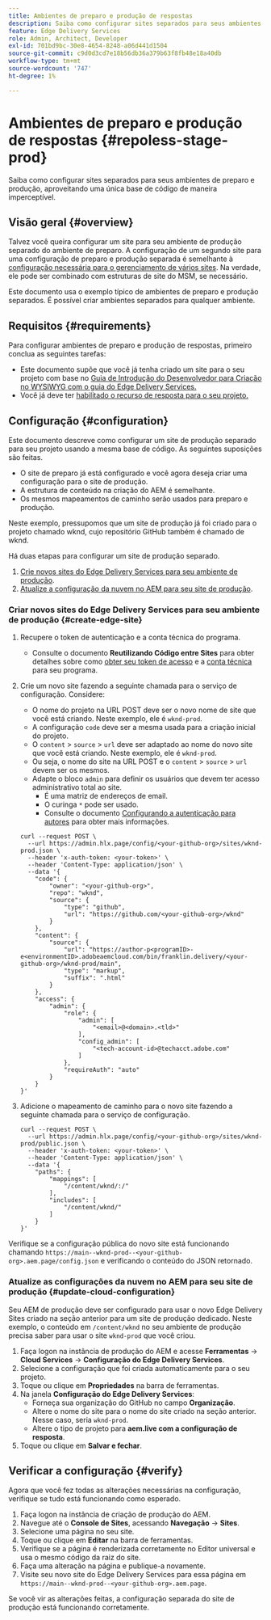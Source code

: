 ```yaml
---
title: Ambientes de preparo e produção de respostas
description: Saiba como configurar sites separados para seus ambientes de preparo e produção, aproveitando uma única base de código de maneira imperceptível.
feature: Edge Delivery Services
role: Admin, Architect, Developer
exl-id: 701bd9bc-30e8-4654-8248-a06d441d1504
source-git-commit: c9d0d3cd7e18b56db36a379b63f8fb48e18a40db
workflow-type: tm+mt
source-wordcount: '747'
ht-degree: 1%

---
```


# Ambientes de preparo e produção de respostas {#repoless-stage-prod}

Saiba como configurar sites separados para seus ambientes de preparo e produção, aproveitando uma única base de código de maneira imperceptível.

## Visão geral {#overview}

Talvez você queira configurar um site para seu ambiente de produção separado do ambiente de preparo. A configuração de um segundo site para uma configuração de preparo e produção separada é semelhante à [configuração necessária para o gerenciamento de vários sites](/help/edge/wysiwyg-authoring/repoless-msm.md). Na verdade, ele pode ser combinado com estruturas de site do MSM, se necessário.

Este documento usa o exemplo típico de ambientes de preparo e produção separados. É possível criar ambientes separados para qualquer ambiente.

## Requisitos {#requirements}

Para configurar ambientes de preparo e produção de respostas, primeiro conclua as seguintes tarefas:

* Este documento supõe que você já tenha criado um site para o seu projeto com base no [Guia de Introdução do Desenvolvedor para Criação no WYSIWYG com o guia do Edge Delivery Services.](/help/edge/wysiwyg-authoring/edge-dev-getting-started.md)
* Você já deve ter [habilitado o recurso de resposta para o seu projeto.](/help/edge/wysiwyg-authoring/repoless.md)

## Configuração {#configuration}

Este documento descreve como configurar um site de produção separado para seu projeto usando a mesma base de código. As seguintes suposições são feitas.

* O site de preparo já está configurado e você agora deseja criar uma configuração para o site de produção.
* A estrutura de conteúdo na criação do AEM é semelhante.
* Os mesmos mapeamentos de caminho serão usados para preparo e produção.

Neste exemplo, pressupomos que um site de produção já foi criado para o projeto chamado wknd, cujo repositório GitHub também é chamado de wknd.

Há duas etapas para configurar um site de produção separado.

1. [Crie novos sites do Edge Delivery Services para seu ambiente de produção](#create-edge-site).
1. [Atualize a configuração da nuvem no AEM para seu site de produção](#update-cloud-configuration).

### Criar novos sites do Edge Delivery Services para seu ambiente de produção {#create-edge-site}

1. Recupere o token de autenticação e a conta técnica do programa.
   * Consulte o documento **Reutilizando Código entre Sites** para obter detalhes sobre como [obter seu token de acesso](/help/edge/wysiwyg-authoring/repoless.md#access-token) e a [conta técnica](/help/edge/wysiwyg-authoring/repoless.md#access-control) para seu programa.
1. Crie um novo site fazendo a seguinte chamada para o serviço de configuração. Considere:
   * O nome do projeto na URL POST deve ser o novo nome de site que você está criando. Neste exemplo, ele é `wknd-prod`.
   * A configuração `code` deve ser a mesma usada para a criação inicial do projeto.
   * O `content` > `source` > `url` deve ser adaptado ao nome do novo site que você está criando. Neste exemplo, ele é `wknd-prod`.
   * Ou seja, o nome do site na URL POST e o `content` > `source` > `url` devem ser os mesmos.
   * Adapte o bloco `admin` para definir os usuários que devem ter acesso administrativo total ao site.
      * É uma matriz de endereços de email.
      * O curinga `*` pode ser usado.
      * Consulte o documento [Configurando a autenticação para autores](https://www.aem.live/docs/authentication-setup-authoring#default-roles) para obter mais informações.

   ```text
   curl --request POST \
     --url https://admin.hlx.page/config/<your-github-org>/sites/wknd-prod.json \
     --header 'x-auth-token: <your-token>' \
     --header 'Content-Type: application/json' \
     --data '{
       "code": {
           "owner": "<your-github-org>",
           "repo": "wknd",
           "source": {
               "type": "github",
               "url": "https://github.com/<your-github-org>/wknd"
           }
       },
       "content": {
           "source": {
               "url": "https://author-p<programID>-e<environmentID>.adobeaemcloud.com/bin/franklin.delivery/<your-github-org>/wknd-prod/main",
               "type": "markup",
               "suffix": ".html"
           }
       },
       "access": {
           "admin": {
               "role": {
                   "admin": [
                       "<email>@<domain>.<tld>"
                   ],
                   "config_admin": [
                       "<tech-account-id>@techacct.adobe.com"
                   ]
               },
               "requireAuth": "auto"
           }
       }
   }'
   ```

1. Adicione o mapeamento de caminho para o novo site fazendo a seguinte chamada para o serviço de configuração.

   ```text
   curl --request POST \
     --url https://admin.hlx.page/config/<your-github-org>/sites/wknd-prod/public.json \
     --header 'x-auth-token: <your-token>' \
     --header 'Content-Type: application/json' \
     --data '{
       "paths": {
           "mappings": [
               "/content/wknd/:/"
           ],
           "includes": [
               "/content/wknd/"
           ]
       }
   }'
   ```

Verifique se a configuração pública do novo site está funcionando chamando `https://main--wknd-prod--<your-github-org>.aem.page/config.json` e verificando o conteúdo do JSON retornado.

### Atualize as configurações da nuvem no AEM para seu site de produção {#update-cloud-configuration}

Seu AEM de produção deve ser configurado para usar o novo Edge Delivery Sites criado na seção anterior para um site de produção dedicado. Neste exemplo, o conteúdo em `/content/wknd` no seu ambiente de produção precisa saber para usar o site `wknd-prod` que você criou.

1. Faça logon na instância de produção do AEM e acesse **Ferramentas** -> **Cloud Services** -> **Configuração do Edge Delivery Services**.
1. Selecione a configuração que foi criada automaticamente para o seu projeto.
1. Toque ou clique em **Propriedades** na barra de ferramentas.
1. Na janela **Configuração do Edge Delivery Services**:
   * Forneça sua organização do GitHub no campo **Organização**.
   * Altere o nome do site para o nome do site criado na seção anterior. Nesse caso, seria `wknd-prod`.
   * Altere o tipo de projeto para **aem.live com a configuração de resposta**.
1. Toque ou clique em **Salvar e fechar**.

## Verificar a configuração {#verify}

Agora que você fez todas as alterações necessárias na configuração, verifique se tudo está funcionando como esperado.

1. Faça logon na instância de criação de produção do AEM.
1. Navegue até o **Console de Sites**, acessando **Navegação** -> **Sites**.
1. Selecione uma página no seu site.
1. Toque ou clique em **Editar** na barra de ferramentas.
1. Verifique se a página é renderizada corretamente no Editor universal e usa o mesmo código da raiz do site.
1. Faça uma alteração na página e publique-a novamente.
1. Visite seu novo site do Edge Delivery Services para essa página em `https://main--wknd-prod--<your-github-org>.aem.page`.

Se você vir as alterações feitas, a configuração separada do site de produção está funcionando corretamente.
